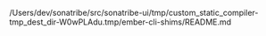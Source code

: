 /Users/dev/sonatribe/src/sonatribe-ui/tmp/custom_static_compiler-tmp_dest_dir-W0wPLAdu.tmp/ember-cli-shims/README.md